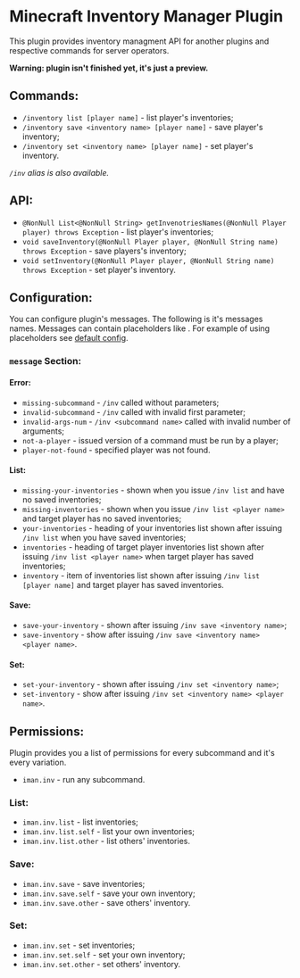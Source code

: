 # Minecraft Inventory Manager Plugin

This plugin provides inventory managment API for
another plugins and respective commands for server operators.

**Warning: plugin isn't finished yet, it's just a preview.**

## Commands:
- `/inventory list [player name]` - list player's inventories;
- `/inventory save <inventory name> [player name]` - save player's inventory;
- `/inventory set <inventory name> [player name]` - set player's inventory.

*`/inv` alias is also available.*

## API:
- `@NonNull List<@NonNull String> getInvenotriesNames(@NonNull Player player) throws Exception` - list player's inventories;
- `void saveInventory(@NonNull Player player, @NonNull String name) throws Exception` - save players's inventory;
- `void setInventory(@NonNull Player player, @NonNull String name) throws Exception` - set player's inventory.

## Configuration:

You can configure plugin's messages.
The following is it's messages names.
Messages can contain placeholders like <player>.
For example of using placeholders see [default config](src/main/resources/config.yml).

### `message` Section:

#### Error:
- `missing-subcommand` - `/inv` called without parameters;
- `invalid-subcommand` - `/inv` called with invalid first parameter;
- `invalid-args-num` - `/inv <subcommand name>` called with invalid number of arguments;
- `not-a-player` - issued version of a command must be run by a player;
- `player-not-found` - specified player was not found.

#### List:
- `missing-your-inventories` - shown when you issue `/inv list` and have no saved inventories;
- `missing-inventories` - shown when you issue `/inv list <player name>` and target player has no saved inventories;
- `your-inventories` - heading of your inventories list shown after issuing `/inv list` when you have saved inventories;
- `inventories` - heading of target player inventories list shown after issuing `/inv list <player name>` when target player has saved inventories;
- `inventory` - item of inventories list shown after issuing `/inv list [player name]` and target player has saved inventories.

#### Save:
- `save-your-inventory` - shown after issuing `/inv save <inventory name>`;
- `save-inventory` - show after issuing `/inv save <inventory name> <player name>`.

#### Set:
- `set-your-inventory` - shown after issuing `/inv set <inventory name>`;
- `set-inventory` - show after issuing `/inv set <inventory name> <player name>`.

## Permissions:

Plugin provides you a list of permissions for every subcommand and it's every variation.

- `iman.inv` - run any subcommand.

### List:
- `iman.inv.list` - list inventories;
- `iman.inv.list.self` - list your own inventories;
- `iman.inv.list.other` - list others' inventories.

### Save:
- `iman.inv.save` - save inventories;
- `iman.inv.save.self` - save your own inventory;
- `iman.inv.save.other` - save others' inventory.

### Set:
- `iman.inv.set` - set inventories;
- `iman.inv.set.self` - set your own inventory;
- `iman.inv.set.other` - set others' inventory.
